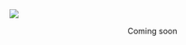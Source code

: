 <img src="https://cdn.builder.io/api/v1/image/assets%2FYJIGb4i01jvw0SRdL5Bt%2Fda6b06357d2e4d27b3bdaf76b9d48cb7">

<p align="center">
  Coming soon
</p>
